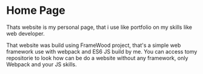 # Home Page
Thats website is my personal page, that i use like portfolio on my skills like web developer.

That website was build using FrameWood project, that's a simple web framework use with webpack and ES6 JS build by me. You can access tomy repositorie to look how can be do a website without any framework, only Webpack and your JS skills.